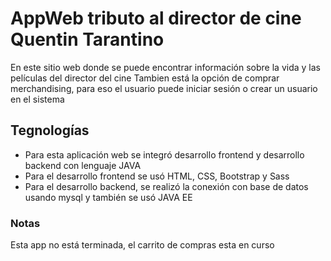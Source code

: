 # AppWeb tributo al director de cine Quentin Tarantino
En este sitio web donde se puede encontrar información sobre la vida y las películas del director del cine
Tambien está la opción de comprar merchandising, para eso el usuario puede iniciar sesión o crear un usuario en el sistema

## Tegnologías
* Para esta aplicación web se integró desarrollo frontend y desarrollo backend con lenguaje JAVA
* Para el desarrollo frontend se usó HTML, CSS, Bootstrap y Sass
* Para el desarrollo backend, se realizó la conexión con base de datos usando mysql y también se usó JAVA EE

### Notas
Esta app no está terminada, el carrito de compras esta en curso
